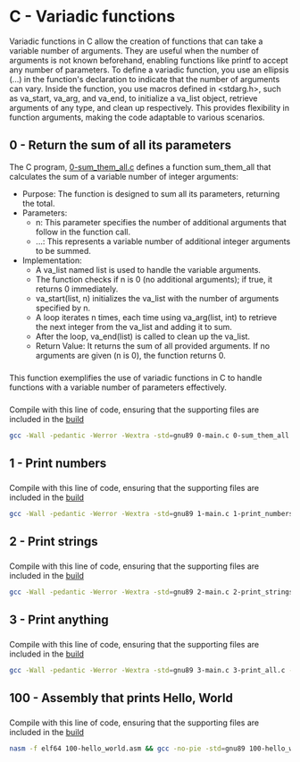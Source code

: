 # C - Variadic functions
Variadic functions in C allow the creation of functions that can take a variable number of arguments. They are useful when the number of arguments is not known beforehand, enabling functions like printf to accept any number of parameters. To define a variadic function, you use an ellipsis (...) in the function's declaration to indicate that the number of arguments can vary. Inside the function, you use macros defined in <stdarg.h>, such as va\_start, va\_arg, and va\_end, to initialize a va\_list object, retrieve arguments of any type, and clean up respectively. This provides flexibility in function arguments, making the code adaptable to various scenarios.

## 0 - Return the sum of all its parameters

The C program, [0-sum\_them\_all.c](https://github.com/amirasabdu/holbertonschool-low_level_programming/blob/main/variadic_functions/0-sum_them_all.c) defines a function sum\_them\_all that calculates the sum of a variable number of integer arguments:

- Purpose: The function is designed to sum all its parameters, returning the total.
- Parameters:
	- n: This parameter specifies the number of additional arguments that follow in the function call.
	- ...: This represents a variable number of additional integer arguments to be summed.
- Implementation:
	- A va\_list named list is used to handle the variable arguments.
	- The function checks if n is 0 (no additional arguments); if true, it returns 0 immediately.
	- va\_start(list, n) initializes the va\_list with the number of arguments specified by n.
	- A loop iterates n times, each time using va\_arg(list, int) to retrieve the next integer from the va\_list and adding it to sum.
	- After the loop, va\_end(list) is called to clean up the va\_list.
	- Return Value: It returns the sum of all provided arguments. If no arguments are given (n is 0), the function returns 0.
###
This function exemplifies the use of variadic functions in C to handle functions with a variable number of parameters effectively.
###
Compile with this line of code, ensuring that the supporting files are included in the [build]()
```sh
gcc -Wall -pedantic -Werror -Wextra -std=gnu89 0-main.c 0-sum_them_all.c -o a
```
## 1 - Print numbers

###
Compile with this line of code, ensuring that the supporting files are included in the [build]()
```sh
gcc -Wall -pedantic -Werror -Wextra -std=gnu89 1-main.c 1-print_numbers.c -o b
```

## 2 - Print strings

###
Compile with this line of code, ensuring that the supporting files are included in the [build]()
```sh
gcc -Wall -pedantic -Werror -Wextra -std=gnu89 2-main.c 2-print_strings.c -o c
```

## 3 - Print anything

###
Compile with this line of code, ensuring that the supporting files are included in the [build]()
```sh
gcc -Wall -pedantic -Werror -Wextra -std=gnu89 3-main.c 3-print_all.c -o d
```

## 100 - Assembly that prints Hello, World

###
Compile with this line of code, ensuring that the supporting files are included in the [build]()
```sh
nasm -f elf64 100-hello_world.asm && gcc -no-pie -std=gnu89 100-hello_world.o -o hello
```
